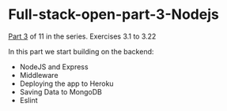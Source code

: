 # Full-stack-open-part-3-Nodejs

[Part 3](https://fullstackopen.com/en/part3) of 11 in the series. Exercises 3.1 to 3.22

In this part we start building on the backend:
- NodeJS and Express
- Middleware
- Deploying the app to Heroku
- Saving Data to MongoDB
- Eslint

